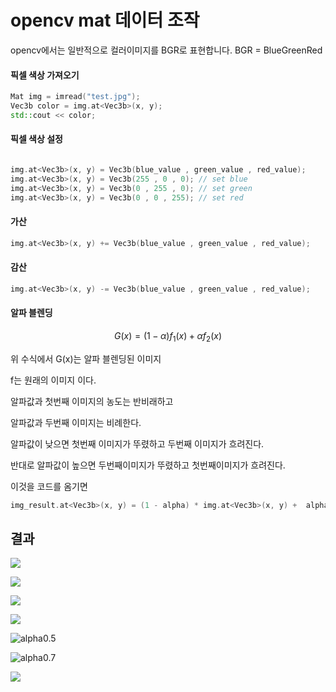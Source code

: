 # opencv mat 데이터 조작
opencv에서는 일반적으로 컬러이미지를 BGR로 표현합니다.
BGR = BlueGreenRed

#### 픽셀 색상 가져오기
```c++
Mat img = imread("test.jpg");
Vec3b color = img.at<Vec3b>(x, y);
std::cout << color;

```

#### 픽셀 색상 설정
```c++

img.at<Vec3b>(x, y) = Vec3b(blue_value , green_value , red_value);
img.at<Vec3b>(x, y) = Vec3b(255 , 0 , 0); // set blue
img.at<Vec3b>(x, y) = Vec3b(0 , 255 , 0); // set green
img.at<Vec3b>(x, y) = Vec3b(0 , 0 , 255); // set red

```
#### 가산

```c++
img.at<Vec3b>(x, y) += Vec3b(blue_value , green_value , red_value);
```

#### 감산

```c++
img.at<Vec3b>(x, y) -= Vec3b(blue_value , green_value , red_value);
```
#### 알파 블렌딩



$$
G(x) = (1-\alpha)f_1(x )  + \alpha f_2(x)
$$

위 수식에서 G(x)는 알파 블렌딩된 이미지

f는 원래의 이미지 이다.

알파값과  첫번째 이미지의 농도는 반비래하고

알파값과 두번째 이미지는 비례한다.

알파값이 낮으면 첫번째 이미지가 뚜렸하고 두번째 이미지가 흐려진다.

반대로 알파값이 높으면 두번째이미지가 뚜렸하고 첫번째이미지가 흐려진다.



이것을 코드를 옴기면

```c++
img_result.at<Vec3b>(x, y) = (1 - alpha) * img.at<Vec3b>(x, y) +  alpha * img2.at<Vec3b>(x,y);
```

## 결과



![](D:\git\ng82_opencv\doc\change_pix\tset.jpg)

![](D:\git\ng82_opencv\doc\change_pix\tset.2jpg.JPG)

![](D:\git\ng82_opencv\doc\change_pix\alpha0.JPG)

![](D:\git\ng82_opencv\doc\change_pix\alpha0.3.JPG)

![alpha0.5](D:\git\ng82_opencv\doc\change_pix\alpha0.5.JPG)

![alpha0.7](D:\git\ng82_opencv\doc\change_pix\alpha0.7.JPG)

![](D:\git\ng82_opencv\doc\change_pix\alpha1.JPG)


